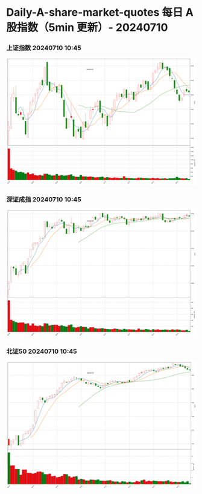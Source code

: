 
# Daily-A-share-market-quotes 每日 A 股指数（5min 更新）- 20240710

### 上证指数 20240710 10:45
![](./fig/2024/7/20240710-sh000001.png)

### 深证成指 20240710 10:45
![](./fig/2024/7/20240710-sz399001.png)

### 北证50 20240710 10:45
![](./fig/2024/7/20240710-bj899050.png)

